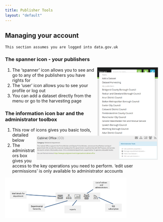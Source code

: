 ```yaml
---
title: Publisher Tools
layout: "default"
---
```


## Managing your account

```
This section assumes you are logged into data.gov.uk
```

### The spanner icon - your publishers

<img src="images/spanner-menu.png" style="float: right; width: 200px;">

1. The ‘spanner’ icon allows you to see and go to any of the publishers you have rights for
2. The ‘user’ icon allows you to see your profile or log out
3. You can add a dataset directly from the menu or go to the harvesting page

### The information icon bar and the administrator toolbox

<img src="images/publisher-tools.png" style="float: right; width: 400px;">

1. This row of icons gives you basic tools, detailed below
2. The administrators box gives you access to the key operations you need to perform. ‘edit user permissions’ is only available to administrator accounts

<img src="images/icons-explained.png" style="margin: auto; width: 400px;">
